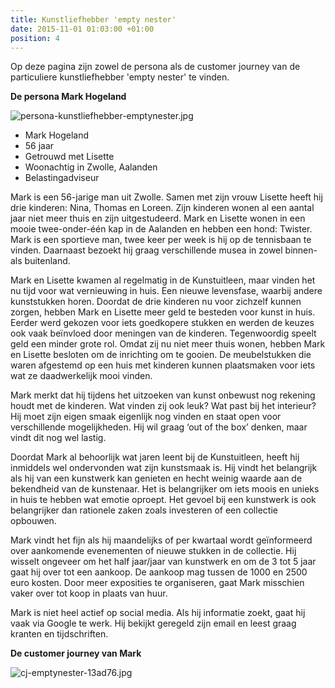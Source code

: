 ```yaml
---
title: Kunstliefhebber 'empty nester'
date: 2015-11-01 01:03:00 +01:00
position: 4
---
```


Op deze pagina zijn zowel de persona als de customer journey van de particuliere kunstliefhebber 'empty nester' te vinden.

**De persona Mark Hogeland**

![persona-kunstliefhebber-emptynester.jpg](/uploads/persona-kunstliefhebber-emptynester.jpg)

* Mark Hogeland
* 56 jaar 
* Getrouwd met Lisette
* Woonachtig in Zwolle, Aalanden 
* Belastingadviseur

Mark is een 56-jarige man uit Zwolle. Samen met zijn vrouw Lisette heeft hij drie kinderen: Nina, Thomas en Loreen. Zijn kinderen wonen al een aantal jaar niet meer thuis en zijn uitgestudeerd. Mark en Lisette wonen in een mooie twee-onder-één kap in de Aalanden en hebben een hond: Twister. 
Mark is een sportieve man, twee keer per week is hij op de tennisbaan te vinden. Daarnaast bezoekt hij graag verschillende musea in zowel binnen- als buitenland. 

Mark en Lisette kwamen al regelmatig in de Kunstuitleen, maar vinden het nu tijd voor wat vernieuwing in huis. Een nieuwe levensfase, waarbij andere kunststukken horen. Doordat de drie kinderen nu voor zichzelf kunnen zorgen, hebben Mark en Lisette meer geld te besteden voor kunst in huis. Eerder werd gekozen voor iets goedkopere stukken en werden de keuzes ook vaak beïnvloed door meningen van de kinderen. Tegenwoordig speelt geld een minder grote rol. Omdat zij nu niet meer thuis wonen, hebben Mark en Lisette besloten om de inrichting om te gooien. De meubelstukken die waren afgestemd op een huis met kinderen kunnen plaatsmaken voor iets wat ze daadwerkelijk mooi vinden.

Mark merkt dat hij tijdens het uitzoeken van kunst onbewust nog rekening houdt met de kinderen. Wat vinden zij ook leuk? Wat past bij het interieur? Hij moet zijn eigen smaak eigenlijk nog vinden en staat open voor verschillende mogelijkheden. Hij wil graag ‘out of the box’ denken, maar vindt dit nog wel lastig. 

Doordat Mark al behoorlijk wat jaren leent bij de Kunstuitleen, heeft hij inmiddels wel ondervonden wat zijn kunstsmaak is. Hij vindt het belangrijk als hij van een kunstwerk kan genieten en hecht weinig waarde aan de bekendheid van de kunstenaar. Het is belangrijker om iets moois en unieks in huis te hebben wat emotie oproept. Het gevoel bij een kunstwerk is ook belangrijker dan rationele zaken zoals investeren of een collectie opbouwen. 

Mark vindt het fijn als hij maandelijks of per kwartaal wordt geïnformeerd over aankomende evenementen of nieuwe stukken in de collectie. Hij wisselt ongeveer om het half jaar/jaar van kunstwerk en om de 3 tot 5 jaar gaat hij over tot een aankoop. De aankoop mag tussen de 1000 en 2500 euro kosten. Door meer exposities te organiseren, gaat Mark misschien vaker over tot koop in plaats van huur. 

Mark is niet heel actief op social media. Als hij informatie zoekt, gaat hij vaak via Google te werk. Hij bekijkt geregeld zijn email en leest graag kranten en tijdschriften. 

**De customer journey van Mark**

![cj-emptynester-13ad76.jpg](/uploads/cj-emptynester-13ad76.jpg)